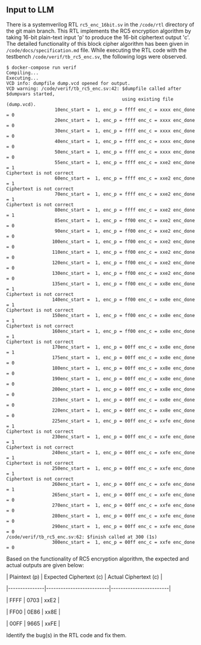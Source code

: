 ## Input to LLM

There is a systemverilog RTL `rc5_enc_16bit.sv` in the `/code/rtl` directory of the git main branch. This RTL implements the RC5 encryption algorithm by taking 16-bit plain-text input 'p' to produce the 16-bit ciphertext output 'c'. The detailed functionality of this block cipher algorithm has been given in `/code/docs/specification.md` file. While executing the RTL code with the testbench `/code/verif/tb_rc5_enc.sv`, the following logs were observed.

```
$ docker-compose run verif
Compiling...
Executing...
VCD info: dumpfile dump.vcd opened for output.
VCD warning: /code/verif/tb_rc5_enc.sv:42: $dumpfile called after $dumpvars started,
                                           using existing file (dump.vcd).
                  10enc_start =  1, enc_p = ffff enc_c = xxxx enc_done = 0
                  20enc_start =  1, enc_p = ffff enc_c = xxxx enc_done = 0
                  30enc_start =  1, enc_p = ffff enc_c = xxxx enc_done = 0
                  40enc_start =  1, enc_p = ffff enc_c = xxxx enc_done = 0
                  50enc_start =  1, enc_p = ffff enc_c = xxxx enc_done = 0
                  55enc_start =  1, enc_p = ffff enc_c = xxe2 enc_done = 1
Ciphertext is not correct
                  60enc_start =  1, enc_p = ffff enc_c = xxe2 enc_done = 1
Ciphertext is not correct
                  70enc_start =  1, enc_p = ffff enc_c = xxe2 enc_done = 1
Ciphertext is not correct
                  80enc_start =  1, enc_p = ffff enc_c = xxe2 enc_done = 1
                  85enc_start =  1, enc_p = ff00 enc_c = xxe2 enc_done = 0
                  90enc_start =  1, enc_p = ff00 enc_c = xxe2 enc_done = 0
                 100enc_start =  1, enc_p = ff00 enc_c = xxe2 enc_done = 0
                 110enc_start =  1, enc_p = ff00 enc_c = xxe2 enc_done = 0
                 120enc_start =  1, enc_p = ff00 enc_c = xxe2 enc_done = 0
                 130enc_start =  1, enc_p = ff00 enc_c = xxe2 enc_done = 0
                 135enc_start =  1, enc_p = ff00 enc_c = xx8e enc_done = 1
Ciphertext is not correct
                 140enc_start =  1, enc_p = ff00 enc_c = xx8e enc_done = 1
Ciphertext is not correct
                 150enc_start =  1, enc_p = ff00 enc_c = xx8e enc_done = 1
Ciphertext is not correct
                 160enc_start =  1, enc_p = ff00 enc_c = xx8e enc_done = 1
Ciphertext is not correct
                 170enc_start =  1, enc_p = 00ff enc_c = xx8e enc_done = 1
                 175enc_start =  1, enc_p = 00ff enc_c = xx8e enc_done = 0
                 180enc_start =  1, enc_p = 00ff enc_c = xx8e enc_done = 0
                 190enc_start =  1, enc_p = 00ff enc_c = xx8e enc_done = 0
                 200enc_start =  1, enc_p = 00ff enc_c = xx8e enc_done = 0
                 210enc_start =  1, enc_p = 00ff enc_c = xx8e enc_done = 0
                 220enc_start =  1, enc_p = 00ff enc_c = xx8e enc_done = 0
                 225enc_start =  1, enc_p = 00ff enc_c = xxfe enc_done = 1
Ciphertext is not correct
                 230enc_start =  1, enc_p = 00ff enc_c = xxfe enc_done = 1
Ciphertext is not correct
                 240enc_start =  1, enc_p = 00ff enc_c = xxfe enc_done = 1
Ciphertext is not correct
                 250enc_start =  1, enc_p = 00ff enc_c = xxfe enc_done = 1
Ciphertext is not correct
                 260enc_start =  1, enc_p = 00ff enc_c = xxfe enc_done = 1
                 265enc_start =  1, enc_p = 00ff enc_c = xxfe enc_done = 0
                 270enc_start =  1, enc_p = 00ff enc_c = xxfe enc_done = 0
                 280enc_start =  1, enc_p = 00ff enc_c = xxfe enc_done = 0
                 290enc_start =  1, enc_p = 00ff enc_c = xxfe enc_done = 0
/code/verif/tb_rc5_enc.sv:62: $finish called at 300 (1s)
                 300enc_start =  1, enc_p = 00ff enc_c = xxfe enc_done = 0
```
Based on the functionality of RC5 encryption algorithm, the expected and actual outputs are given below:

| Plaintext (p) | Expected Ciphertext (c) | Actual Ciphertext (c) |

|---------------|--------------------------|------------------------|

| FFFF          | 0703                     | xxE2                   |

| FF00          | 0E86                     | xx8E                   |

| 00FF          | 9665                     | xxFE                   |


Identify the bug(s) in the RTL code and fix them.
